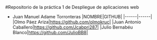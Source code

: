 #Repositorio de la práctica 1 de Despliegue de aplicaciones web

* Juan Manuel Adame Torronteras
|NOMBRE|GITHUB|
|------|------|
|Olmo Páez Ariza|https://github.com/olmokruc|
|Juan Antonio Caballero|https://github.com/Jcabpri287|
|Julio Bernabéu Blanco|https://github.com/JulioBB8|
